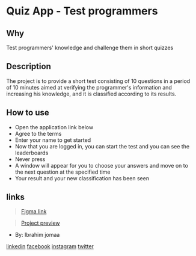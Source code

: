 # Quiz App - Test programmers

## Why
Test programmers' knowledge and challenge them in short quizzes

## Description
The project is to provide a short test consisting of 10 questions 
in a period of 10 minutes aimed at verifying the programmer's information 
and increasing his knowledge, and it is classified according to its results.


## How to use

- Open the application link below
- Agree to the terms
- Enter your name to get started
- Now that you are logged in, you can start the test and you can see the leaderboards
- Never press
- A window will appear for you to choose your answers and move on to the next question at the specified time
- Your result and your new classification has been seen


## links
>[Figma link](https://www.figma.com/file/lo2uYuFOM4G2fpLCiqJ9XZ/quiz?node-id=0%3A1)

>[Project preview](https://gsg-g10.github.io/ibrahimJomaa-Quiz/)


- By: Ibrahim jomaa

[linkedin](https://www.linkedin.com/in/divluffy/)
[facebook](https://www.facebook.com/div.luffy/)
[instagram](https://www.instagram.com/divluffy/)
[twitter](https://twitter.com/divluffy)


